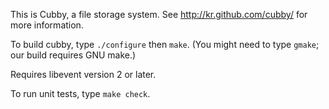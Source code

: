 This is Cubby, a file storage system. See http://kr.github.com/cubby/ for more
information.

To build cubby, type `./configure` then `make`. (You might need to type
`gmake`; our build requires GNU make.)

Requires libevent version 2 or later.

To run unit tests, type `make check`.
